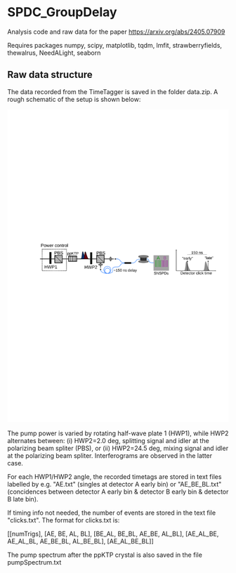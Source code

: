 # SPDC_GroupDelay

Analysis code and raw data for the paper https://arxiv.org/abs/2405.07909

Requires packages numpy, scipy, matplotlib, tqdm, lmfit, strawberryfields, thewalrus, NeedALight, seaborn

## Raw data structure

The data recorded from the TimeTagger is saved in the folder data.zip. A rough schematic of the setup is shown below:

<img src="setup.svg"/>

The pump power is varied by rotating half-wave plate 1 (HWP1), while HWP2 alternates between: (i) HWP2=2.0 deg, splitting signal and idler at the polarizing beam spliter (PBS), or (ii) HWP2=24.5 deg, mixing signal and idler at the polarizing beam spliter. Interferograms are observed in the latter case.

For each HWP1/HWP2 angle, the recorded timetags are stored in text files labelled by e.g. "AE.txt" (singles at detector A early bin) or "AE_BE_BL.txt" (concidences between detector A early bin & detector B early bin & detector B late bin).

If timing info not needed, the number of events are stored in the text file "clicks.txt". The format for clicks.txt is:

[[numTrigs],
[AE, BE, AL, BL],
[BE_AL, BE_BL, AE_BE, AL_BL],
[AE_AL_BE, AE_AL_BL, AE_BE_BL, AL_BE_BL],
[AE_AL_BE_BL]]

The pump spectrum after the ppKTP crystal is also saved in the file pumpSpectrum.txt

